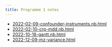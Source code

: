 ```yaml
---
title: Programme 1 notes
---
```


- [2022-02-09-confounder-instruments.nb.html](2022-02-09-confounder-instruments.nb.html)
- [2022-02-10-crp-mdd.nb.html](2022-02-10-crp-mdd.nb.html)
- [2022-10-18-gantt.nb.html](2022-10-18-gantt.nb.html)
- [2022-12-09-mz-variance.html](2022-12-09-mz-variance.html)

